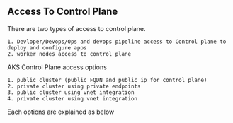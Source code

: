 ## Access To Control Plane

There are two types of access to control plane.

    1. Devloper/Devops/Ops and devops pipeline access to Control plane to deploy and configure apps
    2. worker nodes access to control plane

AKS Control Plane access options

    1. public cluster (public FQDN and public ip for control plane)
    2. private cluster using private endpoints
    3. public cluster using vnet integration
    4. private cluster using vnet integration

Each options are explained as below

